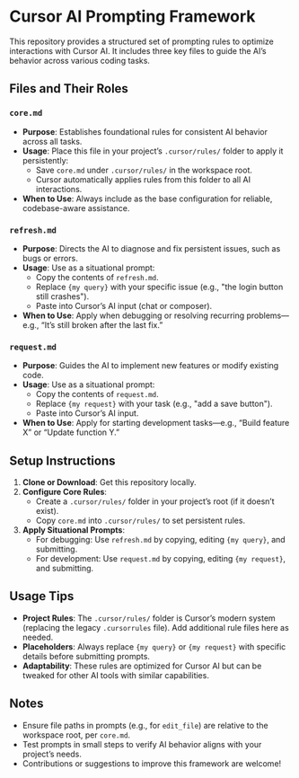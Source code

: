 # Cursor AI Prompting Framework

This repository provides a structured set of prompting rules to optimize interactions with Cursor AI. It includes three key files to guide the AI’s behavior across various coding tasks.

## Files and Their Roles

### **`core.md`**
- **Purpose**: Establishes foundational rules for consistent AI behavior across all tasks.
- **Usage**: Place this file in your project’s `.cursor/rules/` folder to apply it persistently:
  - Save `core.md` under `.cursor/rules/` in the workspace root.
  - Cursor automatically applies rules from this folder to all AI interactions.
- **When to Use**: Always include as the base configuration for reliable, codebase-aware assistance.

### **`refresh.md`**
- **Purpose**: Directs the AI to diagnose and fix persistent issues, such as bugs or errors.
- **Usage**: Use as a situational prompt:
  - Copy the contents of `refresh.md`.
  - Replace `{my query}` with your specific issue (e.g., "the login button still crashes").
  - Paste into Cursor’s AI input (chat or composer).
- **When to Use**: Apply when debugging or resolving recurring problems—e.g., “It’s still broken after the last fix.”

### **`request.md`**
- **Purpose**: Guides the AI to implement new features or modify existing code.
- **Usage**: Use as a situational prompt:
  - Copy the contents of `request.md`.
  - Replace `{my request}` with your task (e.g., "add a save button").
  - Paste into Cursor’s AI input.
- **When to Use**: Apply for starting development tasks—e.g., “Build feature X” or “Update function Y.”

## Setup Instructions

1. **Clone or Download**: Get this repository locally.
2. **Configure Core Rules**:
   - Create a `.cursor/rules/` folder in your project’s root (if it doesn’t exist).
   - Copy `core.md` into `.cursor/rules/` to set persistent rules.
3. **Apply Situational Prompts**:
   - For debugging: Use `refresh.md` by copying, editing `{my query}`, and submitting.
   - For development: Use `request.md` by copying, editing `{my request}`, and submitting.

## Usage Tips

- **Project Rules**: The `.cursor/rules/` folder is Cursor’s modern system (replacing the legacy `.cursorrules` file). Add additional rule files here as needed.
- **Placeholders**: Always replace `{my query}` or `{my request}` with specific details before submitting prompts.
- **Adaptability**: These rules are optimized for Cursor AI but can be tweaked for other AI tools with similar capabilities.

## Notes

- Ensure file paths in prompts (e.g., for `edit_file`) are relative to the workspace root, per `core.md`.
- Test prompts in small steps to verify AI behavior aligns with your project’s needs.
- Contributions or suggestions to improve this framework are welcome!